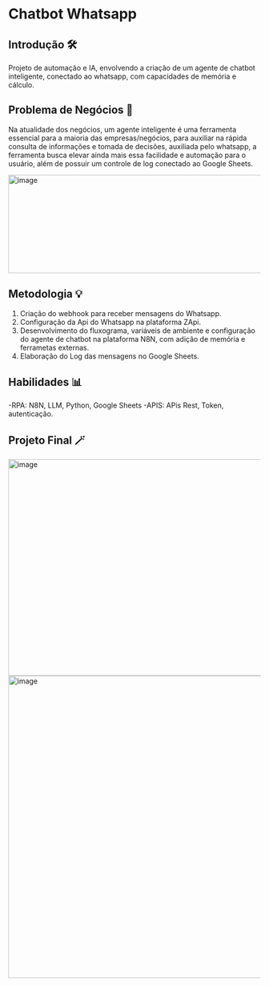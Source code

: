 # Chatbot Whatsapp

## Introdução 🛠️
Projeto de automação e IA, envolvendo a criação de um agente de chatbot inteligente, conectado ao whatsapp, com capacidades de memória e cálculo.

## Problema de Negócios 📝
Na atualidade dos negócios, um agente inteligente é uma ferramenta essencial para a maioria das empresas/negócios, para auxiliar na rápida consulta de informações e tomada de decisões, auxiliada pelo whatsapp, a ferramenta busca elevar ainda mais essa facilidade e automação para o usuário, além de possuir um controle de log conectado ao Google Sheets.

<img width="1303" height="196" alt="image" src="https://github.com/user-attachments/assets/3e0f6719-da88-45de-a69d-cabea12097aa" />


## Metodologia 💡
1. Criação do webhook para receber mensagens do Whatsapp.
2. Configuração da Api do Whatsapp na plataforma ZApi.
3. Desenvolvimento do fluxograma, variáveis de ambiente e configuração do agente de chatbot na plataforma N8N, com adição de memória e ferrametas externas.
4. Elaboração do Log das mensagens no Google Sheets.

## Habilidades 📊
-RPA: N8N, LLM, Python, Google Sheets
-APIS: APis Rest, Token, autenticação.

## Projeto Final 🪄
<img width="1413" height="432" alt="image" src="https://github.com/user-attachments/assets/438ed8a0-8342-427b-95a3-d1a77761bf51" />

<img width="761" height="603" alt="image" src="https://github.com/user-attachments/assets/c347a57e-5343-4b92-ad6b-cc2dc7eecec1" />








